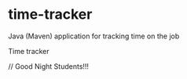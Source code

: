# time-tracker
Java (Maven) application for tracking time on the job

Time tracker

//
Good Night Students!!!
